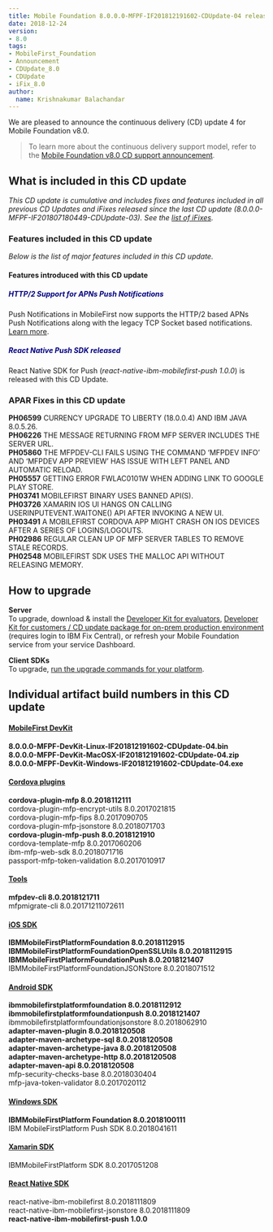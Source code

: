 ```yaml
---
title: Mobile Foundation 8.0.0.0-MFPF-IF201812191602-CDUpdate-04 released
date: 2018-12-24
version:
- 8.0
tags:
- MobileFirst_Foundation
- Announcement
- CDUpdate_8.0
- CDUpdate
- iFix_8.0
author:
  name: Krishnakumar Balachandar
---
```

We are pleased to announce the continuous delivery (CD) update 4 for Mobile Foundation v8.0.

>To learn more about the continuous delivery support model, refer to the [Mobile Foundation v8.0 CD support announcement](https://www-01.ibm.com/common/ssi/ShowDoc.wss?docURL=/common/ssi/rep_ca/0/897/ENUS217-390/index.html&request_locale=en).


## What is included in this CD update
*This CD update is cumulative and includes fixes and features included in all previous CD Updates and iFixes released since the last CD update (8.0.0.0-MFPF-IF201807180449-CDUpdate-03). See the [list of iFixes](https://mobilefirstplatform.ibmcloud.com/blog/2018/05/18/8-0-master-ifix-release/).*

### Features included in this CD update
*Below is the list of major features included in this CD update.*

#### Features introduced with this CD update
>
##### <span style="color:NAVY">**HTTP/2 Support for APNs Push Notifications**</span>
>
Push Notifications in MobileFirst now supports the HTTP/2 based APNs Push Notifications along with the legacy TCP Socket based notifications. [Learn more]({{site.baseurl}}/tutorials/en/foundation/8.0/notifications/sending-notifications/#http2-support-for-apns-push-notifications).
>
##### <span style="color:NAVY">**React Native Push SDK released**</span>
>
React Native SDK for Push (*react-native-ibm-mobilefirst-push 1.0.0*) is released with this CD Update.
>

### APAR Fixes in this CD update

>
**PH06599** CURRENCY UPGRADE TO LIBERTY (18.0.0.4) AND IBM JAVA 8.0.5.26.<br/>
**PH06226** THE MESSAGE RETURNING FROM MFP SERVER INCLUDES THE SERVER URL.<br/>
**PH05860** THE MFPDEV-CLI FAILS USING THE COMMAND ‘MFPDEV  INFO’ AND ‘MFPDEV APP PREVIEW’ HAS ISSUE WITH LEFT PANEL AND AUTOMATIC RELOAD.<br/>
**PH05557** GETTING ERROR FWLAC0101W WHEN ADDING LINK TO GOOGLE PLAY STORE.<br/>
**PH03741** MOBILEFIRST BINARY USES BANNED API(S).<br/>
**PH03726** XAMARIN IOS UI HANGS ON CALLING USERINPUTEVENT.WAITONE() API AFTER INVOKING A NEW UI.<br/>
**PH03491** A MOBILEFIRST CORDOVA APP MIGHT CRASH ON IOS DEVICES AFTER A SERIES OF LOGINS/LOGOUTS.<br/>
**PH02986** REGULAR CLEAN UP OF MFP SERVER TABLES TO REMOVE STALE RECORDS.<br/>
**PH02548** MOBILEFIRST SDK USES THE MALLOC API WITHOUT RELEASING MEMORY.<br/>
>

## How to upgrade
**Server**  
To upgrade, download &amp; install the [Developer Kit for evaluators]({{site.baseurl}}/downloads/), [Developer Kit for customers / CD update package for on-prem production environment](http://www.ibm.com/support/fixcentral/quickorder?product=ibm%2FOther+software%2FIBM+MobileFirst+Platform+Foundation&fixids=8.0.0.0-MFPF-IF201812191602-CDUpdate-04&source=SAR) (requires login to IBM Fix Central), or refresh your Mobile Foundation service from your service Dashboard.

**Client SDKs**  
To upgrade, [run the upgrade commands for your platform]({{site.baseurl}}/tutorials/en/foundation/8.0/application-development/sdk/).


## Individual artifact build numbers in this CD update

<div class="panel-group accordion" id="mfp-component-builds" role="tablist">
    <div class="panel panel-default">
        <div class="panel-heading" role="tab" id="mfp-devkit">
            <h4 class="panel-title">
                <a role="button" data-toggle="collapse" data-parent="#mfp-component-builds" href="#collapse-mfp-devkit" aria-expanded="true" aria-controls="collapse-mfp-devkit"><b>MobileFirst DevKit</b></a>
            </h4>
        </div>
        <div id="collapse-mfp-devkit" class="panel-collapse collapse" role="tabpanel" aria-labelledby="mfp-devkit">
            <div class="panel-body">
                  <b>8.0.0.0-MFPF-DevKit-Linux-IF201812191602-CDUpdate-04.bin</b><br/>
                  <b>8.0.0.0-MFPF-DevKit-MacOSX-IF201812191602-CDUpdate-04.zip</b><br/>
                  <b>8.0.0.0-MFPF-DevKit-Windows-IF201812191602-CDUpdate-04.exe</b><br/>
            </div>
        </div>      
    </div>
    <div class="panel panel-default">
        <div class="panel-heading" role="tab" id="cordova-plugins">
            <h4 class="panel-title">
                <a role="button" data-toggle="collapse" data-parent="#mfp-component-builds" href="#collapse-cordova-plugins" aria-expanded="true" aria-controls="collapse-cordova-plugins"><b>Cordova plugins</b></a>
            </h4>
        </div>
        <div id="collapse-cordova-plugins" class="panel-collapse collapse" role="tabpanel" aria-labelledby="cordova-plugins">
            <div class="panel-body">
                  <b>cordova-plugin-mfp              8.0.2018112111</b><br/>
                  cordova-plugin-mfp-encrypt-utils   8.0.2017021815<br/>
                  cordova-plugin-mfp-fips            8.0.2017090705<br/>
                  cordova-plugin-mfp-jsonstore       8.0.2018071703<br/>
                  <b>cordova-plugin-mfp-push             8.0.2018121910</b><br/>
                  cordova-template-mfp               8.0.2017060206<br/>
                  ibm-mfp-web-sdk                    8.0.2018071716<br/>
                  passport-mfp-token-validation      8.0.2017010917<br/>
            </div>
        </div>      
    </div>
    <div class="panel panel-default">
        <div class="panel-heading" role="tab" id="tools">
            <h4 class="panel-title">
                <a role="button" data-toggle="collapse" data-parent="#mfp-component-builds" href="#collapse-tools" aria-expanded="true" aria-controls="collapse-tools"><b>Tools</b></a>
            </h4>
        </div>
        <div id="collapse-tools" class="panel-collapse collapse" role="tabpanel" aria-labelledby="tools">
            <div class="panel-body">
                  <b>mfpdev-cli 8.0.2018121711</b><br/>
                  mfpmigrate-cli 8.0.20171211072611<br/>
            </div>
        </div>      
    </div>
    <div class="panel panel-default">
        <div class="panel-heading" role="tab" id="ios-sdk">
            <h4 class="panel-title">
                <a role="button" data-toggle="collapse" data-parent="#mfp-component-builds" href="#collapse-ios-sdk" aria-expanded="true" aria-controls="collapse-ios-sdk"><b>iOS SDK</b></a>
            </h4>
        </div>
        <div id="collapse-ios-sdk" class="panel-collapse collapse" role="tabpanel" aria-labelledby="ios-sdk">
            <div class="panel-body">
                    <b>IBMMobileFirstPlatformFoundation             8.0.2018112915</b><br/>
                    <b>IBMMobileFirstPlatformFoundationOpenSSLUtils 8.0.2018112915</b><br/>
                    <b>IBMMobileFirstPlatformFoundationPush         8.0.2018121407</b><br/>
                    IBMMobileFirstPlatformFoundationJSONStore    8.0.2018071512<br/>
            </div>
        </div>      
    </div>
    <div class="panel panel-default">
        <div class="panel-heading" role="tab" id="android-sdk">
            <h4 class="panel-title">
                <a role="button" data-toggle="collapse" data-parent="#mfp-component-builds" href="#collapse-android-sdk" aria-expanded="true" aria-controls="collapse-android-sdk"><b>Android SDK</b></a>
            </h4>
        </div>
        <div id="collapse-android-sdk" class="panel-collapse collapse" role="tabpanel" aria-labelledby="android-sdk">
            <div class="panel-body">
                    <b>ibmmobilefirstplatformfoundation   8.0.2018112912</b><br/>
                    <b>ibmmobilefirstplatformfoundationpush            8.0.2018121407</b><br/>
                    ibmmobilefirstplatformfoundationjsonstore       8.0.2018062910<br/>
                    <b>adapter-maven-plugin              8.0.2018120508</b><br/>
                    <b>adapter-maven-archetype-sql       8.0.2018120508</b><br/>
                    <b>adapter-maven-archetype-java      8.0.2018120508</b><br/>
                    <b>adapter-maven-archetype-http      8.0.2018120508</b><br/>
                    <b>adapter-maven-api                 8.0.2018120508</b><br/>
                    mfp-security-checks-base          8.0.2018030404<br/>
                    mfp-java-token-validator          8.0.2017020112<br/>
            </div>
        </div>      
    </div>
    <div class="panel panel-default">
        <div class="panel-heading" role="tab" id="win-sdk">
            <h4 class="panel-title">
                <a role="button" data-toggle="collapse" data-parent="#mfp-component-builds" href="#collapse-win-sdk" aria-expanded="true" aria-controls="collapse-win-sdk"><b>Windows SDK</b></a>
            </h4>
        </div>
        <div id="collapse-win-sdk" class="panel-collapse collapse" role="tabpanel" aria-labelledby="win-sdk">
            <div class="panel-body">
                    <b>IBMMobileFirstPlatform Foundation 8.0.2018100111</b><br/>
                    IBM MobileFirstPlatform Push SDK  8.0.2018041611<br/>
            </div>
        </div>      
    </div>
    <div class="panel panel-default">
        <div class="panel-heading" role="tab" id="xamarin-sdk">
            <h4 class="panel-title">
                <a role="button" data-toggle="collapse" data-parent="#mfp-component-builds" href="#collapse-xamarin-sdk" aria-expanded="true" aria-controls="collapse-xamarin-sdk">Xamarin SDK</a>
            </h4>
        </div>
        <div id="collapse-xamarin-sdk" class="panel-collapse collapse" role="tabpanel" aria-labelledby="xamarin-sdk">
            <div class="panel-body">
                    IBMMobileFirstPlatform SDK 8.0.2017051208<br/>
            </div>
        </div>      
    </div>
    <div class="panel panel-default">
        <div class="panel-heading" role="tab" id="reactnative-sdk">
            <h4 class="panel-title">
                <a role="button" data-toggle="collapse" data-parent="#mfp-component-builds" href="#collapse-reactnative-sdk" aria-expanded="true" aria-controls="collapse-reactnative-sdk"><b>React Native SDK</b></a>
            </h4>
        </div>
        <div id="collapse-reactnative-sdk" class="panel-collapse collapse" role="tabpanel" aria-labelledby="reactnative-sdk">
            <div class="panel-body">
                    react-native-ibm-mobilefirst 8.0.2018111809<br/>
                    react-native-ibm-mobilefirst-jsonstore 8.0.2018111809<br/>
                    <b>react-native-ibm-mobilefirst-push      1.0.0</b><br/>
            </div>
        </div>        
    </div>
  </div>        

